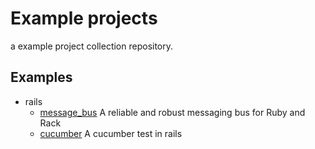 # Example projects
a example project collection repository.

## Examples
* rails
  * [message_bus](examples/message_bus-example) A reliable and robust  messaging bus for Ruby and Rack
  * [cucumber](examples/cucumber-rails) A cucumber test in rails

